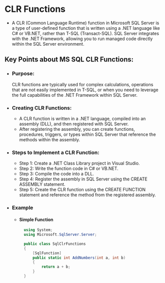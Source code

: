 # CLR Functions
- A CLR (Common Language Runtime) function in Microsoft SQL Server is a type of user-defined function that is written using a .NET language like C# or VB.NET, rather than T-SQL (Transact-SQL). SQL Server integrates with the .NET Framework, allowing you to run managed code directly within the SQL Server environment.

## Key Points about MS SQL CLR Functions:
- ### Purpose:
    CLR functions are typically used for complex calculations, operations that are not easily implemented in T-SQL, or when you need to leverage the full capabilities of the .NET Framework within SQL Server.
- ### Creating CLR Functions:
  - A CLR function is written in a .NET language, compiled into an assembly (DLL), and then registered with SQL Server.
  - After registering the assembly, you can create functions, procedures, triggers, or types within SQL Server that reference the methods within the assembly.
- ### Steps to Implement a CLR Function:
  - Step 1: Create a .NET Class Library project in Visual Studio.
  - Step 2: Write the function code in C# or VB.NET.
  - Step 3: Compile the code into a DLL.
  - Step 4: Register the assembly in SQL Server using the CREATE ASSEMBLY statement.
  - Step 5: Create the CLR function using the CREATE FUNCTION statement and reference the method from the registered assembly.
- ### Example
    - #### Simple Function
      ```csharp
        using System;
        using Microsoft.SqlServer.Server;
        
        public class SqlClrFunctions
        {
            [SqlFunction]
            public static int AddNumbers(int a, int b)
            {
                return a + b;
            }
        }
      ```
